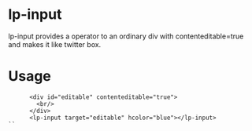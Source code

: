 lp-input
=========

lp-input provides a operator to an ordinary div with contenteditable=true 
and makes it like twitter box.

Usage
======

```
      <div id="editable" contenteditable="true">
        <br/>
      </div>
      <lp-input target="editable" hcolor="blue"></lp-input>
``
